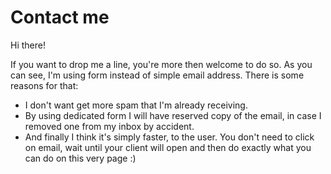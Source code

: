 # Contact me

Hi there!

If you want to drop me a line, you're more then welcome to do so.
As you can see, I'm using form instead of simple email address.
There is some reasons for that:

* I don't want get more spam that I'm already receiving.
* By using dedicated form I will have reserved copy of the email, in case I removed one from my inbox by accident.
* And finally I think it's simply faster, to the user. You don't need to click on email, wait until your client will open and then do exactly what you can do on this very page :)
